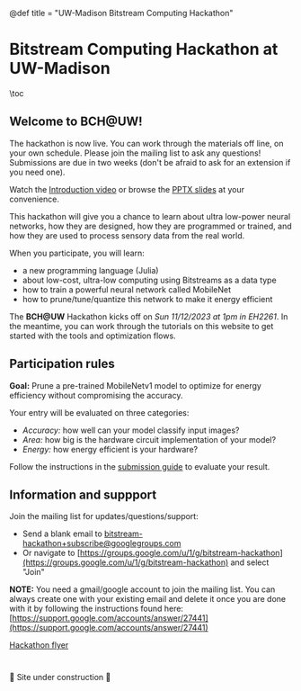 @def title = "UW-Madison Bitstream Computing Hackathon"

# Bitstream Computing Hackathon at UW-Madison

\toc

## Welcome to **BCH@UW!**

The hackathon is now live. You can work through the materials off line, on your own schedule. Please join the mailing list to ask any questions!  Submissions are due in two weeks (don't be afraid to ask for an extension if you need one).

Watch the [Introduction video](https://youtu.be/DQgAueqjj4I) or browse the [PPTX slides](assets/hackathon_introduction.pptx) at your convenience.

This hackathon will give you a chance to learn about ultra low-power neural networks, how they are designed, how they are programmed or trained, and how they are used to process sensory data from the real world.

When you participate, you will learn:
- a new programming language (Julia)
- about low-cost, ultra-low computing using Bitstreams as a data type
- how to train a powerful neural network called MobileNet
- how to prune/tune/quantize this network to make it energy efficient

The **BCH@UW** Hackathon kicks off on *Sun 11/12/2023 at 1pm in EH2261*.
In the meantime, you can work through the tutorials on this website to get started with the tools and optimization flows.

## Participation rules

**Goal:** Prune a pre-trained MobileNetv1 model to optimize for energy efficiency without compromising the accuracy.

Your entry will be evaluated on three categories:
- *Accuracy:* how well can your model classify input images?
- *Area:* how big is the hardware circuit implementation of your model?
- *Energy:* how energy efficient is your hardware?

Follow the instructions in the [submission guide](/tutorials/submission) to evaluate your result.

## Information and suppport

Join the mailing list for updates/questions/support:
- Send a blank email to [bitstream-hackathon+subscribe@googlegroups.com](mailto:bitstream-hackathon+subscribe@googlegroups.com)
- Or navigate to [https://groups.google.com/u/1/g/bitstream-hackathon](https://groups.google.com/u/1/g/bitstream-hackathon) and select "Join"

**NOTE:** You need a gmail/google account to join the mailing list. You can always create one with your existing email and delete it once you are done with it by following the instructions found here:
[https://support.google.com/accounts/answer/27441](https://support.google.com/accounts/answer/27441)

[Hackathon flyer](assets/flyer.pdf)

#
🚧 Site under construction 🚧
